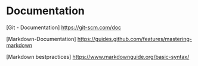 # Documentation

[Git - Documentation] https://git-scm.com/doc

[Markdown-Documentation] https://guides.github.com/features/mastering-markdown

[Markdown bestpractices] https://www.markdownguide.org/basic-syntax/
